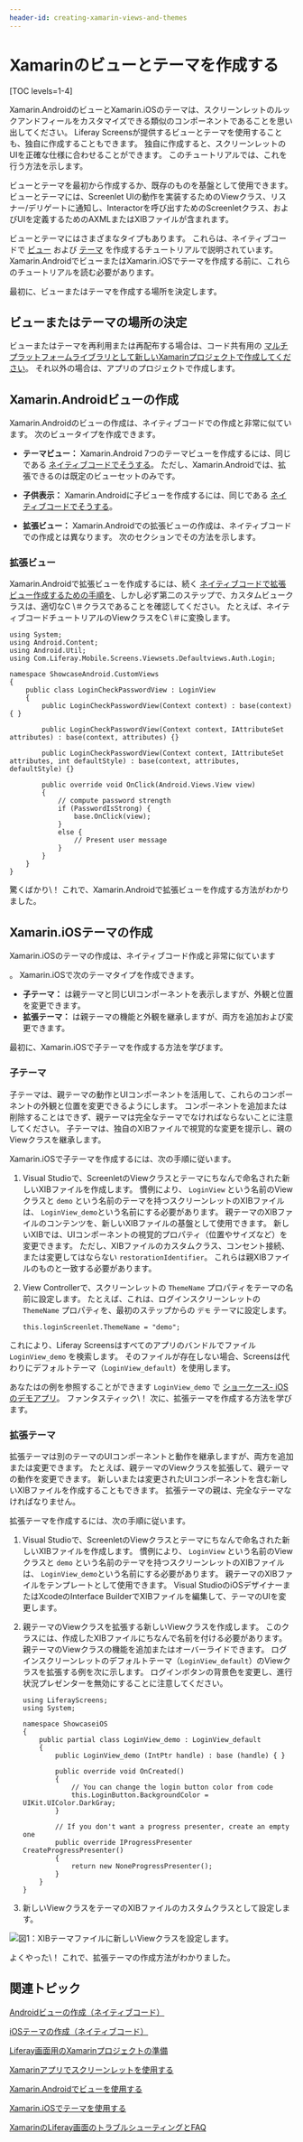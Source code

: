 ```yaml
---
header-id: creating-xamarin-views-and-themes
---
```


# Xamarinのビューとテーマを作成する

[TOC levels=1-4]

Xamarin.AndroidのビューとXamarin.iOSのテーマは、スクリーンレットのルックアンドフィールをカスタマイズできる類似のコンポーネントであることを思い出してください。 Liferay Screensが提供するビューとテーマを使用することも、独自に作成することもできます。 独自に作成すると、スクリーンレットのUIを正確な仕様に合わせることができます。 このチュートリアルでは、これを行う方法を示します。

ビューとテーマを最初から作成するか、既存のものを基盤として使用できます。 ビューとテーマには、Screenlet UIの動作を実装するためのViewクラス、リスナー/デリゲートに通知し、Interactorを呼び出すためのScreenletクラス、およびUIを定義するためのAXMLまたはXIBファイルが含まれます。

ビューとテーマにはさまざまなタイプもあります。 これらは、ネイティブコードで [ビュー](/docs/7-1/tutorials/-/knowledge_base/t/creating-android-views) および [テーマ](/docs/7-1/tutorials/-/knowledge_base/t/creating-ios-themes) を作成するチュートリアルで説明されています。 Xamarin.AndroidでビューまたはXamarin.iOSでテーマを作成する前に、これらのチュートリアルを読む必要があります。

最初に、ビューまたはテーマを作成する場所を決定します。

## ビューまたはテーマの場所の決定

ビューまたはテーマを再利用または再配布する場合は、コード共有用の [マルチプラットフォームライブラリとして新しいXamarinプロジェクトで作成してください](https://developer.xamarin.com/guides/cross-platform/application_fundamentals/nuget-multiplatform-libraries/)。 それ以外の場合は、アプリのプロジェクトで作成します。

## Xamarin.Androidビューの作成

Xamarin.Androidのビューの作成は、ネイティブコードでの作成と非常に似ています。 次のビュータイプを作成できます。

  - **テーマビュー：** Xamarin.Android 7つのテーマビューを作成するには、同じである [ネイティブコードでそうする](/docs/7-1/tutorials/-/knowledge_base/t/themed-views)。 ただし、Xamarin.Androidでは、拡張できるのは既定のビューセットのみです。

  - **子供表示：** Xamarin.Androidに子ビューを作成するには、同じである [ネイティブコードでそうする](/docs/7-1/tutorials/-/knowledge_base/t/child-views)。

  - **拡張ビュー：** Xamarin.Androidでの拡張ビューの作成は、ネイティブコードでの作成とは異なります。 次のセクションでその方法を示します。

### 拡張ビュー

Xamarin.Androidで拡張ビューを作成するには、続く [ネイティブコードで拡張ビュー作成するための手順を](/docs/7-1/tutorials/-/knowledge_base/t/extended-views)、しかし必ず第二のステップで、カスタムビュークラスは、適切なC \＃クラスであることを確認してください。 たとえば、ネイティブコードチュートリアルのViewクラスをC \＃に変換します。

    using System;
    using Android.Content;
    using Android.Util;
    using Com.Liferay.Mobile.Screens.Viewsets.Defaultviews.Auth.Login;
    
    namespace ShowcaseAndroid.CustomViews
    {
        public class LoginCheckPasswordView : LoginView
        {
            public LoginCheckPasswordView(Context context) : base(context) { }
    
            public LoginCheckPasswordView(Context context, IAttributeSet attributes) : base(context, attributes) {}
    
            public LoginCheckPasswordView(Context context, IAttributeSet attributes, int defaultStyle) : base(context, attributes, defaultStyle) {}
    
            public override void OnClick(Android.Views.View view)
            {
                // compute password strength
                if (PasswordIsStrong) {
                    base.OnClick(view);
                }
                else {
                    // Present user message
                }
            }
        }
    }

驚くばかり\！ これで、Xamarin.Androidで拡張ビューを作成する方法がわかりました。

## Xamarin.iOSテーマの作成

Xamarin.iOSのテーマの作成は、ネイティブコード</a>作成と非常に似ています

。 Xamarin.iOSで次のテーマタイプを作成できます。</p> 

  - **子テーマ：** は親テーマと同じUIコンポーネントを表示しますが、外観と位置を変更できます。
  - **拡張テーマ：** は親テーマの機能と外観を継承しますが、両方を追加および変更できます。

最初に、Xamarin.iOSで子テーマを作成する方法を学びます。



### 子テーマ

子テーマは、親テーマの動作とUIコンポーネントを活用して、これらのコンポーネントの外観と位置を変更できるようにします。 コンポーネントを追加または削除することはできず、親テーマは完全なテーマでなければならないことに注意してください。 子テーマは、独自のXIBファイルで視覚的な変更を提示し、親のViewクラスを継承します。

Xamarin.iOSで子テーマを作成するには、次の手順に従います。

1.  Visual Studioで、ScreenletのViewクラスとテーマにちなんで命名された新しいXIBファイルを作成します。 慣例により、 `LoginView` という名前のViewクラスと `demo` という名前のテーマを持つスクリーンレットのXIBファイルは、 `LoginView_demo`という名前にする必要があります。 親テーマのXIBファイルのコンテンツを、新しいXIBファイルの基盤として使用できます。 新しいXIBでは、UIコンポーネントの視覚的プロパティ（位置やサイズなど）を変更できます。 ただし、XIBファイルのカスタムクラス、コンセント接続、または変更してはならない `restorationIdentifier`。 これらは親XIBファイルのものと一致する必要があります。

2.  View Controllerで、スクリーンレットの `ThemeName` プロパティをテーマの名前に設定します。 たとえば、これは、ログインスクリーンレットの `ThemeName` プロパティを、最初のステップからの `デモ` テーマに設定します。
   
        this.loginScreenlet.ThemeName = "demo";
       
   
   これにより、Liferay Screensはすべてのアプリのバンドルでファイル `LoginView_demo` を検索します。 そのファイルが存在しない場合、Screensは代わりにデフォルトテーマ（`LoginView_default`）を使用します。

あなたはの例を参照することができます `LoginView_demo` で [ショーケース- iOSのデモアプリ](https://github.com/liferay/liferay-screens/tree/develop/xamarin/Samples/Showcase-iOS/CustomViews)。 ファンタスティック\！ 次に、拡張テーマを作成する方法を学びます。



### 拡張テーマ

拡張テーマは別のテーマのUIコンポーネントと動作を継承しますが、両方を追加または変更できます。 たとえば、親テーマのViewクラスを拡張して、親テーマの動作を変更できます。 新しいまたは変更されたUIコンポーネントを含む新しいXIBファイルを作成することもできます。 拡張テーマの親は、完全なテーマ</a>なければなりません。</p> 

拡張テーマを作成するには、次の手順に従います。

1.  Visual Studioで、ScreenletのViewクラスとテーマにちなんで命名された新しいXIBファイルを作成します。 慣例により、 `LoginView` という名前のViewクラスと `demo` という名前のテーマを持つスクリーンレットのXIBファイルは、 `LoginView_demo`という名前にする必要があります。 親テーマのXIBファイルをテンプレートとして使用できます。 Visual StudioのiOSデザイナーまたはXcodeのInterface BuilderでXIBファイルを編集して、テーマのUIを変更します。

2.  親テーマのViewクラスを拡張する新しいViewクラスを作成します。 このクラスには、作成したXIBファイルにちなんで名前を付ける必要があります。 親テーマのViewクラスの機能を追加またはオーバーライドできます。 ログインスクリーンレットのデフォルトテーマ（`LoginView_default`）のViewクラスを拡張する例を次に示します。 ログインボタンの背景色を変更し、進行状況プレゼンターを無効にすることに注意してください。
   
        using LiferayScreens;
        using System;
       
        namespace ShowcaseiOS
        {
            public partial class LoginView_demo : LoginView_default
            {
                public LoginView_demo (IntPtr handle) : base (handle) { }
       
                public override void OnCreated()
                {
                    // You can change the login button color from code
                    this.LoginButton.BackgroundColor = UIKit.UIColor.DarkGray;
                }
       
                // If you don't want a progress presenter, create an empty one
                public override IProgressPresenter CreateProgressPresenter()
                {
                    return new NoneProgressPresenter();
                }
            }
        }
       

3.  新しいViewクラスをテーマのXIBファイルのカスタムクラスとして設定します。
   
   ![図1：XIBテーマファイルに新しいViewクラスを設定します。](../../../images/screens-ios-extended-theme.png)

よくやった\！ これで、拡張テーマの作成方法がわかりました。



## 関連トピック

[Androidビューの作成（ネイティブコード）](/docs/7-1/tutorials/-/knowledge_base/t/creating-android-views)

[iOSテーマの作成（ネイティブコード）](/docs/7-1/tutorials/-/knowledge_base/t/creating-ios-themes)

[Liferay画面用のXamarinプロジェクトの準備](/docs/7-1/tutorials/-/knowledge_base/t/preparing-xamarin-projects-for-liferay-screens)

[Xamarinアプリでスクリーンレットを使用する](/docs/7-1/tutorials/-/knowledge_base/t/using-screenlets-in-xamarin-apps)

[Xamarin.Androidでビューを使用する](/docs/7-1/tutorials/-/knowledge_base/t/using-views-in-xamarin-android)

[Xamarin.iOSでテーマを使用する](/docs/7-1/tutorials/-/knowledge_base/t/using-themes-in-xamarin-ios)

[XamarinのLiferay画面のトラブルシューティングとFAQ](/docs/7-1/tutorials/-/knowledge_base/t/liferay-screens-for-xamarin-troubleshooting-and-faqs)
